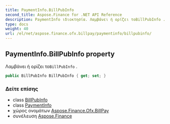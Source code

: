 ```yaml
---
title: PaymentInfo.BillPubInfo
second_title: Aspose.Finance for .NET API Reference
description: PaymentInfo ιδιοκτησία. Λαμβάνει ή ορίζει τοBillPubInfo .
type: docs
weight: 40
url: /el/net/aspose.finance.ofx.billpay/paymentinfo/billpubinfo/
---
```

## PaymentInfo.BillPubInfo property

Λαμβάνει ή ορίζει το`BillPubInfo` .

```csharp
public BillPubInfo BillPubInfo { get; set; }
```

### Δείτε επίσης

* class [BillPubInfo](../../billpubinfo/)
* class [PaymentInfo](../)
* χώρος ονομάτων [Aspose.Finance.Ofx.BillPay](../../paymentinfo/)
* συνέλευση [Aspose.Finance](../../../)


